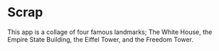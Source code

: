# Scrap
This app is a collage of four famous landmarks; The White House, the Empire State Building, the Eiffel Tower, and the Freedom Tower. 
